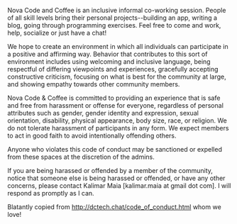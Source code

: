 Nova Code and Coffee is an inclusive informal co-working session. People of all skill levels bring their personal projects--building an app, writing a blog, going through programming exercises. Feel free to come and work, help, socialize or just have a chat!

We hope to create an environment in which all individuals can participate in a positive and affirming way. Behavior that contributes to this sort of environment includes using welcoming and inclusive language, being respectful of differing viewpoints and experiences, gracefully accepting constructive criticism, focusing on what is best for the community at large, and showing empathy towards other community members.

Nova Code & Coffee is committed to providing an experience that is safe and free from harassment or offense for everyone, regardless of personal attributes such as gender, gender identity and expression, sexual orientation, disability, physical appearance, body size, race, or religion. We do not tolerate harassment of participants in any form. We expect members to act in good faith to avoid intentionally offending others.

Anyone who violates this code of conduct may be sanctioned or expelled from these spaces at the discretion of the admins.

If you are being harassed or offended by a member of the community, notice that someone else is being harassed or offended, or have any other concerns, please contact Kalimar Maia [kalimar.maia at gmail dot com]. I will respond as promptly as I can.

Blatantly copied from  http://dctech.chat/code_of_conduct.html whom we love!
